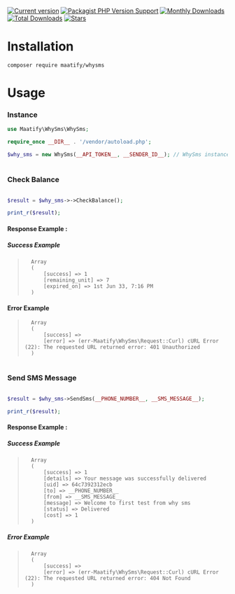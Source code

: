 [![Current version](https://img.shields.io/packagist/v/maatify/whysms)][pkg]
[![Packagist PHP Version Support](https://img.shields.io/packagist/php-v/maatify/whysms)][pkg]
[![Monthly Downloads](https://img.shields.io/packagist/dm/maatify/whysms)][pkg-stats]
[![Total Downloads](https://img.shields.io/packagist/dt/maatify/whysms)][pkg-stats]
[![Stars](https://img.shields.io/packagist/stars/maatify/whysms)](https://github.com/maatify/whysms/stargazers)

[pkg]: <https://packagist.org/packages/maatify/whysms>
[pkg-stats]: <https://packagist.org/packages/maatify/whysms/stats>
# Installation

```shell
composer require maatify/whysms
```

# Usage

### Instance
```php
use Maatify\WhySms\WhySms;

require_once __DIR__ . '/vendor/autoload.php';

$why_sms = new WhySms(__API_TOKEN__, __SENDER_ID__); // WhySms instance
```



#
### Check Balance
```PHP

$result = $why_sms->->CheckBalance();

print_r($result);
```
#### Response Example :
##### Success Example
>       Array
>       (
>           [success] => 1
>           [remaining_unit] => 7
>           [expired_on] => 1st Jun 33, 7:16 PM
>       )

#### Error Example
>
>       Array
>       (
>           [success] =>
>           [error] => (err-Maatify\WhySms\Request::Curl) cURL Error (22): The requested URL returned error: 401 Unauthorized
>       )

#

### Send SMS Message
```PHP

$result = $why_sms->SendSms(__PHONE_NUMBER__, __SMS_MESSAGE__);

print_r($result);
```
#### Response Example :
##### Success Example
>       Array
>       (
>           [success] => 1
>           [details] => Your message was successfully delivered
>           [uid] => 64c7392312ecb
>           [to] => __PHONE_NUMBER__
>           [from] => __SMS_MESSAGE__
>           [message] => Welcome to first test from why sms
>           [status] => Delivered
>           [cost] => 1
>       )

##### Error Example
>
>       Array
>       (
>           [success] =>
>           [error] => (err-Maatify\WhySms\Request::Curl) cURL Error (22): The requested URL returned error: 404 Not Found
>       )








